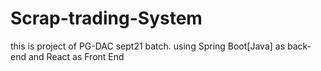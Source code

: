 # Scrap-trading-System
 this is project of PG-DAC sept21 batch. using Spring Boot[Java] as back-end and React as Front End
